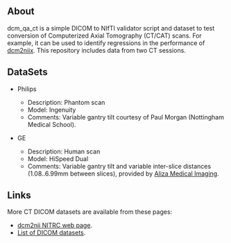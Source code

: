 
## About

dcm_qa_ct is a simple DICOM to NIfTI validator script and dataset to test conversion of Computerized Axial Tomography (CT/CAT) scans. For example, it can be used to identify regressions in the performance of [dcm2niix](https://github.com/rordenlab/dcm2niix). This repository includes data from two CT sessions.

## DataSets

* Philips
  * Description: Phantom scan
  * Model: Ingenuity
  * Comments: Variable gantry tilt courtesy of Paul Morgan (Nottingham Medical School). 

* GE
  * Description: Human scan
  * Model: HiSpeed Dual
  * Comments: Variable gantry tilt and variable inter-slice distances (1.08..6.99mm between slices), provided by [Aliza Medical Imaging](https://www.aliza-dicom-viewer.com/download/datasets).

## Links

More CT DICOM datasets are available from these pages:

  - [dcm2nii NITRC web page](https://www.nitrc.org/plugins/mwiki/index.php/dcm2nii:MainPage#Computed_Tomography_.28CT.2C_CAT.29).
  - [List of DICOM datasets](https://www.nitrc.org/plugins/mwiki/index.php/dcm2nii:MainPage#Sample_DICOM_Images).

